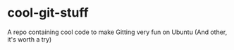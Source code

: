 # cool-git-stuff
A repo containing cool code to make Gitting very fun on Ubuntu (And other, it's worth a try)
